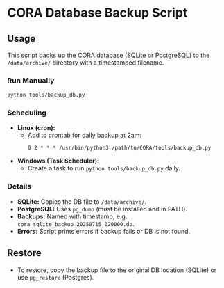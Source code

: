 # CORA Database Backup Script

## Usage

This script backs up the CORA database (SQLite or PostgreSQL) to the `/data/archive/` directory with a timestamped filename.

### Run Manually
```bash
python tools/backup_db.py
```

### Scheduling
- **Linux (cron):**
  - Add to crontab for daily backup at 2am:
    ```
    0 2 * * * /usr/bin/python3 /path/to/CORA/tools/backup_db.py
    ```
- **Windows (Task Scheduler):**
  - Create a task to run `python tools/backup_db.py` daily.

### Details
- **SQLite:** Copies the DB file to `/data/archive/`.
- **PostgreSQL:** Uses `pg_dump` (must be installed and in PATH).
- **Backups:** Named with timestamp, e.g. `cora_sqlite_backup_20250715_020000.db`.
- **Errors:** Script prints errors if backup fails or DB is not found.

## Restore
- To restore, copy the backup file to the original DB location (SQLite) or use `pg_restore` (Postgres). 